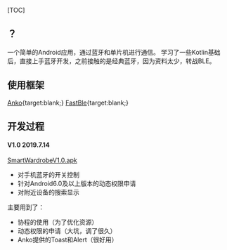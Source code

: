 [TOC]

## ？
一个简单的Android应用，通过蓝牙和单片机进行通信。
学习了一些Kotlin基础后，直接上手蓝牙开发，之前接触的是经典蓝牙，因为资料太少，转战BLE。  

## 使用框架
[Anko](https://github.com/Kotlin/anko){target:blank;}
[FastBle](https://github.com/Jasonchenlijian/FastBle){target:blank;}

## 开发过程
#### V1.0 2019.7.14
[SmartWardrobeV1.0.apk](https://github.com/lfalive/Smart-wardrobe/raw/master/app/release/SmartWardrobe_v1.0_07-14_release.apk)  
* 对手机蓝牙的开关控制
* 针对Android6.0及以上版本的动态权限申请
* 对附近设备的搜索显示

主要用到了：
* 协程的使用（为了优化资源）
* 动态权限的申请（大坑，调了很久）
* Anko提供的Toast和Alert（很好用）